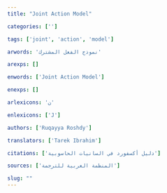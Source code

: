 ```yaml
---
title: "Joint Action Model"

categories: ['']

tags: ['joint', 'action', 'model']

arwords: 'نموذج الفعل المشترك'

arexps: []

enwords: ['Joint Action Model']

enexps: []

arlexicons: 'ن'

enlexicons: ['J']

authors: ['Ruqayya Roshdy']

translators: ['Tarek Ibrahim']

citations: ['دليل أكسفورد في السانيات الحاسوبية']

sources: ['المنظمة العربية للترجمة']

slug: ""
---
```

